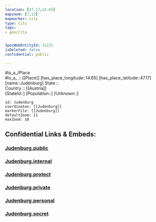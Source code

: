 ```yaml
---
location: [47.17,14.65] 
mapzoom: [7,12] 
mapmarker: city 
type: City
tags:
- geo/City


SpocWebEntityId: 31221
isDeleted: false
confidential: public

---
```

#is_a_/Place  
#is_a_ :: [[Place]] 
[has_place_longitude::14.65] 
[has_place_latitude::47.17] 
[name::Judenburg] 
State ::  
Country :: [[Austria]]  
[StateId::] 
[Population::] 
[Unknown::] 


```leaflet
id: Judenburg
coordinates: [[Judenburg]] 
markerFile: [[Judenburg]] 
defaultZoom: 11 
maxZoom: 18
```


## Confidential Links & Embeds: 

### [Judenburg.public](/_public/\Earth\Continent\Europe\Europe~Central\Austria\Austrias_States\Steiermark\CityJudenburg.public.md) 

### [Judenburg.internal](/_internal/\Earth\Continent\Europe\Europe~Central\Austria\Austrias_States\Steiermark\CityJudenburg.internal.md) 

### [Judenburg.protect](/_protect/\Earth\Continent\Europe\Europe~Central\Austria\Austrias_States\Steiermark\CityJudenburg.protect.md) 

### [Judenburg.private](/_private/\Earth\Continent\Europe\Europe~Central\Austria\Austrias_States\Steiermark\CityJudenburg.private.md) 

### [Judenburg.personal](/_personal/\Earth\Continent\Europe\Europe~Central\Austria\Austrias_States\Steiermark\CityJudenburg.personal.md) 

### [Judenburg.secret](/_secret/\Earth\Continent\Europe\Europe~Central\Austria\Austrias_States\Steiermark\CityJudenburg.secret.md)


